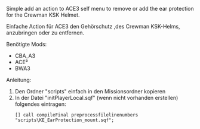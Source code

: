 Simple add an action to ACE3 self menu to remove or add the ear protection for the Crewman KSK Helmet.

Einfache Action für ACE3 den Gehörschutz ,des Crewman KSK-Helms, anzubringen oder zu entfernen.

Benötigte Mods:
  - CBA_A3
  - ACE³
  - BWA3

Anleitung:
  1. Den Ordner "scripts" einfach in den Missionsordner kopieren
  2. In der Datei "initPlayerLocal.sqf" (wenn nicht vorhanden erstellen) folgendes eintragen:
      ```sqf
      [] call compileFinal preprocessfilelinenumbers "scripts\KE_EarProtection_mount.sqf";

      ```
